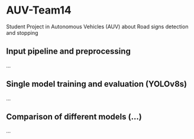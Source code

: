 # AUV-Team14

Student Project in Autonomous Vehicles (AUV) about Road signs detection and stopping

## Input pipeline and preprocessing

...

## Single model training and evaluation (YOLOv8s)

...

## Comparison of different models (...)

...
